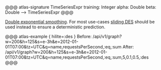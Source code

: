@@@ atlas-signature
TimeSeriesExpr
training: Integer
alpha: Double
beta: Double
-->
TimeSeriesExpr
@@@

[Double exponential smoothing](DES). For most use-cases [sliding DES](sdes.md)
should be used instead to ensure a deterministic prediction.

@@@ atlas-example { hilite=:des }
Before: /api/v1/graph?w=200&h=125&s=e-3h&e=2012-01-01T07:00&tz=UTC&q=name,requestsPerSecond,:eq,:sum
After: /api/v1/graph?w=200&h=125&s=e-3h&e=2012-01-01T07:00&tz=UTC&q=name,requestsPerSecond,:eq,:sum,5,0.1,0.5,:des
@@@